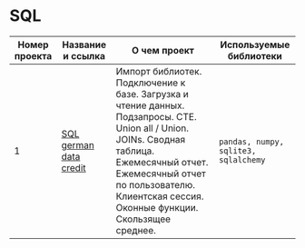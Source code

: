 # SQL

Номер проекта | Название и ссылка | О чем проект | Используемые библиотеки |
--- | --- | --- | --- |
1 | [SQL german data credit](https://nbviewer.org/github/AlexandrBelokon/SQL/blob/main/SQL_german_credit_data.ipynb "Анализ данных с помощью SQL в пространстве Jupyter") | Импорт библиотек. Подключение к базе. Загрузка и чтение данных. Подзапросы. CTE. Union all / Union. JOINs. Сводная таблица. Ежемесячный отчет. Ежемесячный отчет по пользователю. Клиентская сессия. Оконные функции. Скользящее среднее. |`pandas, numpy, sqlite3, sqlalchemy`|

